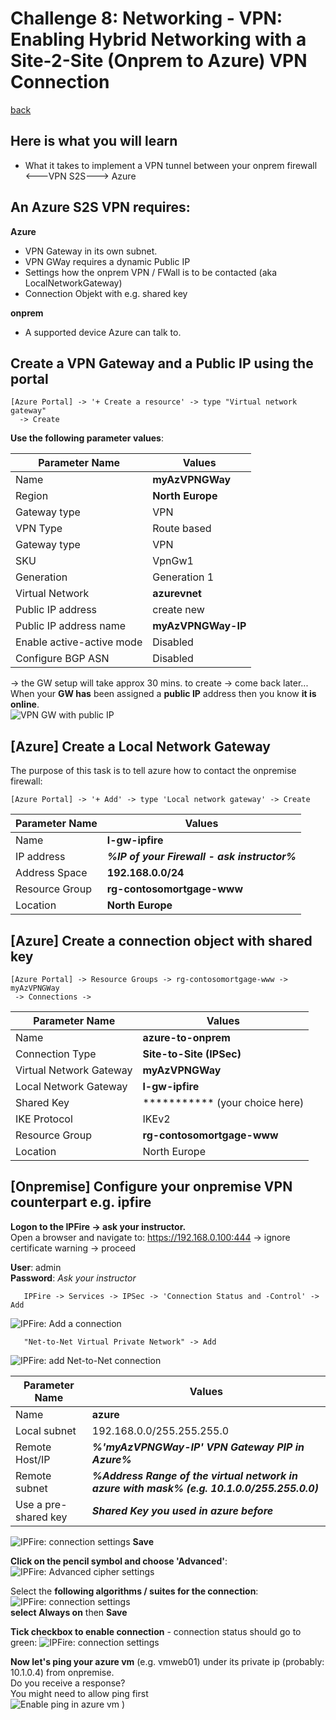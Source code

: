 # Challenge 8: Networking - VPN: Enabling Hybrid Networking with a Site-2-Site (Onprem to Azure) VPN Connection
[back](../../readme.md)  

## Here is what you will learn ##
- What it takes to implement a VPN tunnel between your onprem firewall <---VPN S2S---> Azure 

## An Azure S2S VPN requires: ##
**Azure**
- VPN Gateway in its own subnet.
- VPN GWay requires a dynamic Public IP
- Settings how the onprem VPN / FWall is to be contacted (aka LocalNetworkGateway)
- Connection Objekt with e.g. shared key

**onprem**
- A supported device Azure can talk to.

## Create a VPN Gateway and a Public IP using the portal ##
```
[Azure Portal] -> '+ Create a resource' -> type "Virtual network gateway"
  -> Create
```
**Use the following parameter values**:  

| Parameter Name | Values  |
|---|---|
| Name  |  **myAzVPNGWay** |  
| Region| **North Europe** |
| Gateway type| VPN |
| VPN Type| Route based |
| Gateway type| VPN |
| SKU| VpnGw1 |
| Generation | Generation 1 |
| Virtual Network | **azurevnet** |
| Public IP address | create new  |
| Public IP address name | **myAzVPNGWay-IP** |
| Enable active-active mode | Disabled |
| Configure BGP ASN | Disabled |

-> the GW setup will take approx 30 mins. to create -> come back later...  
When your **GW has** been assigned a **public IP** address then you know **it is online**.  
![VPN GW with public IP](vpnGWPIP.png)

## [Azure] Create a Local Network Gateway ##
The purpose of this task is to tell azure how to contact the onpremise firewall:  
```
[Azure Portal] -> '+ Add' -> type 'Local network gateway' -> Create
```
| Parameter Name | Values  |
|---|---|
| Name  |  **l-gw-ipfire** |  
| IP address| **_%IP of your Firewall - ask instructor%_**|
| Address Space | **192.168.0.0/24** |
| Resource Group | **rg-contosomortgage-www** |
| Location | **North Europe** |

## [Azure] Create a connection object with shared key ##
```
[Azure Portal] -> Resource Groups -> rg-contosomortgage-www -> myAzVPNGWay
 -> Connections -> 
``` 
| Parameter Name | Values  |
|---|---|
| Name  |  **azure-to-onprem** |  
| Connection Type | **Site-to-Site (IPSec)** |
| Virtual Network Gateway| **myAzVPNGWay** |
| Local Network Gateway| **l-gw-ipfire** |
| Shared Key| *********** (your choice here) |
| IKE Protocol | IKEv2 |
| Resource Group | **rg-contosomortgage-www** |
| Location | North Europe |

## [Onpremise] Configure your onpremise VPN counterpart e.g. ipfire ##
**Logon to the IPFire -> ask your instructor.**  
Open a browser and navigate to: https://192.168.0.100:444 -> ignore certificate warning -> proceed

**User**: admin  
**Password**: _Ask your instructor_  

```
   IPFire -> Services -> IPSec -> 'Connection Status and -Control' -> Add
```
![IPFire: Add a connection](vpn0.PNG)

```
   "Net-to-Net Virtual Private Network" -> Add
```
![IPFire: add Net-to-Net connection](vpn1.PNG)

| Parameter Name | Values  |
|---|---|
| Name | **azure** |
| Local subnet | 192.168.0.0/255.255.255.0 |
| Remote Host/IP  |  **_%'myAzVPNGWay-IP' VPN Gateway PIP in Azure%_** | 
| Remote subnet | **_%Address Range of the virtual network in azure with mask% (e.g. 10.1.0.0/255.255.0.0)_** |
| Use a pre-shared key | **_Shared Key you used in azure before_**|

![IPFire: connection settings](vpn2.PNG) 
**Save**

**Click on the pencil symbol and choose 'Advanced'**:
![IPFire: Advanced cipher settings](vpn3.PNG) 

Select the **following algorithms / suites for the connection**:
![IPFire: connection settings](vpn4.PNG)  
**select Always on** then **Save**

**Tick checkbox to enable connection** - connection status should go to green:
![IPFire: connection settings](vpn5.PNG) 

**Now let's ping your azure vm** (e.g. vmweb01) under its private ip (probably: 10.1.0.4) from onpremise.  
Do you receive a response?  
You might need to allow ping first  
![Enable ping in azure vm](EnablePingInAzureVM.PNG) )
